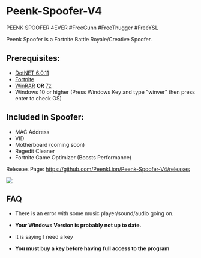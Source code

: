 # Peenk-Spoofer-V4
PEENK SPOOFER 4EVER #FreeGunn #FreeThugger #FreeYSL

Peenk Spoofer is a Fortnite Battle Royale/Creative Spoofer.

## Prerequisites:
- [DotNET 6.0.11](https://dotnet.microsoft.com/en-us/download/dotnet/thank-you/runtime-desktop-6.0.11-windows-x64-installer)
- [Fortnite](https://www.epicgames.com/fortnite/en-US/home)
- [WinRAR](https://www.win-rar.com/download.html?&L=0) **OR** [7z](https://www.7-zip.org/a/7z2201-x64.exe)
- Windows 10 or higher (Press Windows Key and type "winver" then press enter to check OS)

## Included in Spoofer:

- MAC Address
- VID
- Motherboard (coming soon)
- Regedit Cleaner
- Fortnite Game Optimizer (Boosts Performance)

Releases Page: https://github.com/PeenkLion/Peenk-Spoofer-V4/releases

![](https://i.ibb.co/b6xVmdj/ps4e-banner.png)

## FAQ

- There is an error with some music player/sound/audio going on.
- **Your Windows Version is probably not up to date.**

- It is saying I need a key
- **You must buy a key before having full access to the program**
